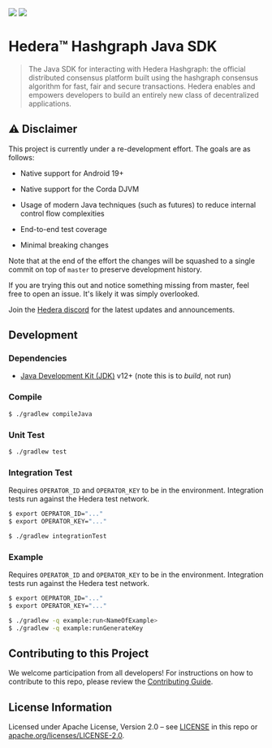 ![](https://img.shields.io/badge/java-8%2B-blue)
![](https://img.shields.io/badge/android-19%2B-blue)

# Hedera™ Hashgraph Java SDK

> The Java SDK for interacting with Hedera Hashgraph: the official distributed
> consensus platform built using the hashgraph consensus algorithm for fast,
> fair and secure transactions. Hedera enables and empowers developers to
> build an entirely new class of decentralized applications.

## ⚠️ Disclaimer

This project is currently under a re-development effort. The goals are as follows:

 * Native support for Android 19+

 * Native support for the Corda DJVM

 * Usage of modern Java techniques (such as futures) to reduce internal control flow complexities

 * End-to-end test coverage

 * Minimal breaking changes

Note that at the end of the effort the changes will be squashed to a single commit  on top of `master`
to preserve development history.

If you are trying this out and notice something missing from master, feel free to open an issue. It's likely
it was simply overlooked.

Join the [Hedera discord](https://hedera.com/discord) for the latest updates and announcements.

## Development

### Dependencies

 * [Java Development Kit (JDK)](https://adoptopenjdk.net/) v12+ (note this is to _build_, not run)

### Compile

```sh
$ ./gradlew compileJava
```

### Unit Test

```sh
$ ./gradlew test
```

### Integration Test

Requires `OPERATOR_ID` and `OPERATOR_KEY` to be in the environment. Integration tests run against
the Hedera test network.

```sh
$ export OEPRATOR_ID="..."
$ export OPERATOR_KEY="..."

$ ./gradlew integrationTest
```

### Example

Requires `OPERATOR_ID` and `OPERATOR_KEY` to be in the environment. Integration tests run against
the Hedera test network.

```sh
$ export OEPRATOR_ID="..."
$ export OPERATOR_KEY="..."

$ ./gradlew -q example:run<NameOfExample>
$ ./gradlew -q example:runGenerateKey
```

## Contributing to this Project

We welcome participation from all developers!
For instructions on how to contribute to this repo, please
review the [Contributing Guide](CONTRIBUTING.md).

## License Information

Licensed under Apache License,
Version 2.0 – see [LICENSE](LICENSE) in this repo
or [apache.org/licenses/LICENSE-2.0](http://www.apache.org/licenses/LICENSE-2.0).
